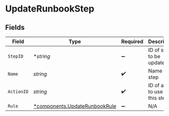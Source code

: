 # UpdateRunbookStep


## Fields

| Field                                                                         | Type                                                                          | Required                                                                      | Description                                                                   |
| ----------------------------------------------------------------------------- | ----------------------------------------------------------------------------- | ----------------------------------------------------------------------------- | ----------------------------------------------------------------------------- |
| `StepID`                                                                      | **string*                                                                     | :heavy_minus_sign:                                                            | ID of step to be updated                                                      |
| `Name`                                                                        | *string*                                                                      | :heavy_check_mark:                                                            | Name for step                                                                 |
| `ActionID`                                                                    | *string*                                                                      | :heavy_check_mark:                                                            | ID of action to use for this step.                                            |
| `Rule`                                                                        | [*components.UpdateRunbookRule](../../models/components/updaterunbookrule.md) | :heavy_minus_sign:                                                            | N/A                                                                           |